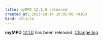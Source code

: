 ```yaml
---
title: myMPD 12.1.0 released
created_at: 2023-10-14 19:05:00 +0100
kind: article
---
```


**myMPD** [12.1.0](https://github.com/jcorporation/myMPD/releases/tag/v12.1.0) has been released.
[Change log](https://raw.githubusercontent.com/jcorporation/myMPD/v12.1.0/CHANGELOG.md)
